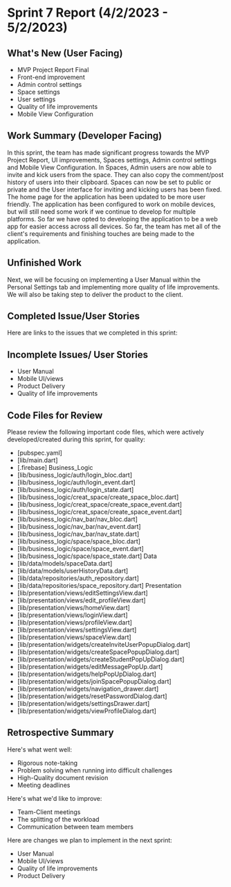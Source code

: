 # Sprint 7 Report (4/2/2023 - 5/2/2023)

## What's New (User Facing)
* MVP Project Report Final 
* Front-end improvement
* Admin control settings
* Space settings
* User settings
* Quality of life improvements
* Mobile View Configuration

## Work Summary (Developer Facing)
In this sprint, the team has made significant progress towards the MVP Project Report, UI improvements, Spaces settings, Admin control settings and Mobile View Configuration. In Spaces, Admin users are now able to invite and kick users from the space. They can also copy the comment/post history of users into their clipboard. Spaces can now be set to public or private and the User interface for inviting and kicking users has been fixed. The home page for the application has been updated to be more user friendly. The application has been configured to work on mobile devices, but will still need some work if we continue to develop for multiple platforms. So far we have opted to developing the application to be a web app for easier access across all devices. So far, the team has met all of the client's requirements and finishing touches are being made to the application.

## Unfinished Work
Next, we will be focusing on implementing a User Manual within the Personal Settings tab and implementing more quality of life improvements. We will also be taking step to deliver the product to the client.


## Completed Issue/User Stories
Here are links to the issues that we completed in this sprint:

## Incomplete Issues/ User Stories
* User Manual
* Mobile UI/views
* Product Delivery
* Quality of life improvements

## Code Files for Review
Please review the following important code files, which were actively developed/created during this sprint, for quality:
 * [pubspec.yaml]
 * [lib/main.dart]
 * [.firebase]
 Business_Logic
 * [lib/business_logic/auth/login_bloc.dart]
 * [lib/business_logic/auth/login_event.dart]
 * [lib/business_logic/auth/login_state.dart]
 * [lib/business_logic/creat_space/create_space_bloc.dart]
 * [lib/business_logic/creat_space/create_space_event.dart]
 * [lib/business_logic/creat_space/create_space_event.dart]
 * [lib/business_logic/nav_bar/nav_bloc.dart]
 * [lib/business_logic/nav_bar/nav_event.dart]
 * [lib/business_logic/nav_bar/nav_state.dart]
 * [lib/business_logic/space/space_bloc.dart]
 * [lib/business_logic/space/space_event.dart]
* [lib/business_logic/space/space_state.dart]
 Data
 * [lib/data/models/spaceData.dart]
 * [lib/data/models/userHistoryData.dart]
 * [lib/data/repositories/auth_repository.dart]
 * [lib/data/repositories/space_repository.dart]
 Presentation
 * [lib/presentation/views/editSettingsView.dart]
 * [lib/presentation/views/edit_profileView.dart]
 * [lib/presentation/views/homeView.dart]
 * [lib/presentation/views/loginView.dart]
 * [lib/presentation/views/profileView.dart]
 * [lib/presentation/views/settingsView.dart]
 * [lib/presentation/views/spaceView.dart] 
 * [lib/presentation/widgets/createInviteUserPopupDialog.dart]
 * [lib/presentation/widgets/createSpacePopupDialog.dart]
 * [lib/presentation/widgets/createStudentPopUpDialog.dart]
 * [lib/presentation/widgets/editMessagePopUp.dart]
 * [lib/presentation/widgets/helpPopUpDialog.dart]
 * [lib/presentation/widgets/joinSpacePopupDialog.dart]
 * [lib/presentation/widgets/navigation_drawer.dart]
 * [lib/presentation/widgets/resetPasswordDialog.dart]
 * [lib/presentation/widgets/settingsDrawer.dart]
 * [lib/presentation/widgets/viewProfileDialog.dart]

## Retrospective Summary
Here's what went well:
 * Rigorous note-taking
 * Problem solving when running into difficult challenges
 * High-Quality document revision
 * Meeting deadlines

Here's what we'd like to improve:
 * Team-Client meetings
 * The splitting of the workload
 * Communication between team members

Here are changes we plan to implement in the next sprint:
 * User Manual
 * Mobile UI/views
 * Quality of life improvements
 * Product Delivery